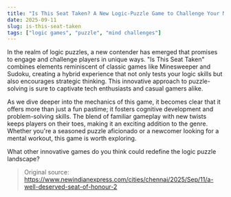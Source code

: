 ```yaml
---
title: "Is This Seat Taken? A New Logic-Puzzle Game to Challenge Your Mind"
date: 2025-09-11
slug: is-this-seat-taken
tags: ["logic games", "puzzle", "mind challenges"]
---
```


In the realm of logic puzzles, a new contender has emerged that promises to engage and challenge players in unique ways. "Is This Seat Taken" combines elements reminiscent of classic games like Minesweeper and Sudoku, creating a hybrid experience that not only tests your logic skills but also encourages strategic thinking. This innovative approach to puzzle-solving is sure to captivate tech enthusiasts and casual gamers alike.

As we dive deeper into the mechanics of this game, it becomes clear that it offers more than just a fun pastime; it fosters cognitive development and problem-solving skills. The blend of familiar gameplay with new twists keeps players on their toes, making it an exciting addition to the genre. Whether you're a seasoned puzzle aficionado or a newcomer looking for a mental workout, this game is worth exploring.

What other innovative games do you think could redefine the logic puzzle landscape?
> Original source: https://www.newindianexpress.com/cities/chennai/2025/Sep/11/a-well-deserved-seat-of-honour-2